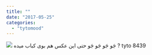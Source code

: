 ```yaml
---
title: ""
date: "2017-05-25"
categories: 
  - "tytomood"
---
```


[![](http://localhost/wp-content/uploads/2017/06/45445-300x227.png)](http://localhost/wp-content/uploads/2017/06/45445.png) جَو جَو جَو جَو حتی این عکس هم بوی کباب میده ? tyto 8439
